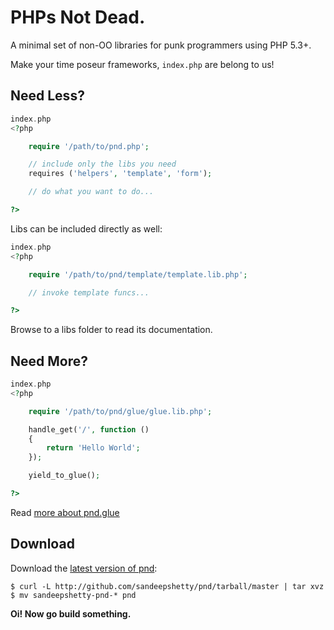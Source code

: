 # PHPs Not Dead.

A minimal set of non-OO libraries for punk programmers using PHP 5.3+.


Make your time poseur frameworks, `index.php` are belong to us!

## Need Less?
``` php
index.php
<?php

	require '/path/to/pnd.php';

	// include only the libs you need
	requires ('helpers', 'template', 'form');

	// do what you want to do...

?>
```

Libs can be included directly as well:
``` php
index.php
<?php

	require '/path/to/pnd/template/template.lib.php';

	// invoke template funcs...

?>
```

Browse to a libs folder to read its documentation.


## Need More?

``` php
index.php
<?php

	require '/path/to/pnd/glue/glue.lib.php';

	handle_get('/', function ()
	{
		return 'Hello World';
	});

	yield_to_glue();

?>
```
Read [more about pnd.glue](https://github.com/sandeepshetty/pnd/tree/master/glue)


## Download

Download the [latest version of pnd](https://github.com/sandeepshetty/pnd/archives/master):

```shell
$ curl -L http://github.com/sandeepshetty/pnd/tarball/master | tar xvz
$ mv sandeepshetty-pnd-* pnd
```

**Oi! Now go build something.**